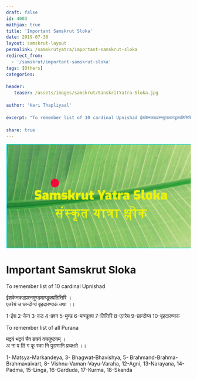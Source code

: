 ```yaml
---
draft: false
id: 4003    
mathjax: true
title: 'Important Samskrut Sloka'
date: 2019-07-30
layout: samskrut-layout 
permalink: /samskrutyatra/important-samskrut-sloka
redirect_from: 
  - '/samskrut/important-samskrut-sloka'
tags: [Others]
categories:

header:
   teaser: /assets/images/samskrut/SanskritYatra-Sloka.jpg

author: 'Hari Thapliyaal'

excerpt: "To remember list of 10 cardinal Upnishad ईशकेनकठप्रश्नमुण्डमाण्डूक्यतित्तिरि । एतरेयं च छान्दोग्यं बृहदारण्यकं तथा ।। 1-ईश 2-केन 3-कठ 4-प्रश्न 5-मुण्ड 6-माण्डूक्य 7-तित्तिरि 8-एतरेय 9-छान्दोग्य 10-बृहदारण्यक To remember list of all Purana मद्वयं भद्वयं चैव ब्रत्रयं वचतुष्टयम् । अ ना प"

share: true
---
```

![](/assets/images/samskrut/SanskritYatra-Sloka.jpg)

# Important Samskrut Sloka

To remember list of 10 cardinal Upnishad

ईशकेनकठप्रश्नमुण्डमाण्डूक्यतित्तिरि ।  
एतरेयं च छान्दोग्यं बृहदारण्यकं तथा ।।

1-ईश 2-केन 3-कठ 4-प्रश्न 5-मुण्ड 6-माण्डूक्य 7-तित्तिरि 8-एतरेय 9-छान्दोग्य 10-बृहदारण्यक

To remember list of all Purana  

मद्वयं भद्वयं चैव ब्रत्रयं वचतुष्टयम् ।  
अ ना प लिं ग कू स्का नि पुराणानि प्रचक्षते ।।

1- Matsya-Markandeya, 3- Bhagwat-Bhavishya, 5- Brahmand-Brahma-Brahmavaivart, 8- Vishnu-Vaman-Vayu-Varaha, 12-Agni, 13-Narayana, 14-Padma, 15-Linga, 16-Garduda, 17-Kurma, 18-Skanda

